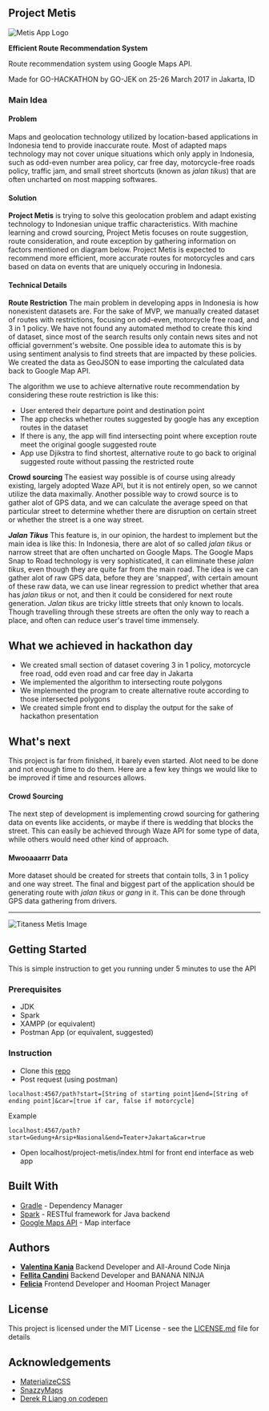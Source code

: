 ## Project Metis

![Metis App Logo](http://i.imgur.com/5nidf5w.png "Metis App Logo")

**Efficient Route Recommendation System**

Route recommendation system using Google Maps API. 

Made for GO-HACKATHON by GO-JEK on 25-26 March 2017 in Jakarta, ID

### Main Idea
#### Problem

Maps and geolocation technology utilized by location-based applications in Indonesia tend to provide inaccurate route. Most of adapted maps technology may not cover unique situations which only apply in Indonesia, such as odd-even number area policy, car free day, motorcycle-free roads policy, traffic jam, and small street shortcuts (known as *jalan tikus*) that are often uncharted on most mapping softwares.

#### Solution

**Project Metis** is trying to solve this geolocation problem and adapt existing technology to Indonesian unique traffic characteristics. With machine learning and crowd sourcing, Project Metis focuses on route suggestion, route consideration, and route exception by gathering information on factors mentioned on diagram below. Project Metis is expected to recommend more efficient, more accurate routes for motorcycles and cars based on data on events that are uniquely occuring in Indonesia.

#### Technical Details

**Route Restriction**
The main problem in developing apps in Indonesia is how nonexistent datasets are. For the sake of MVP, we manually created dataset of routes with restrictions, focusing on odd-even, motorcycle free road, and 3 in 1 policy. We have not found any automated method to create this kind of dataset, since most of the search results only contain news sites and not official government's website. One possible idea to automate this is by using sentiment analysis to find streets that are impacted by these policies. We created the data as GeoJSON to ease importing the calculated data back to Google Map API.

The algorithm we use to achieve alternative route recommendation by considering these route restriction is like this:
- User entered their departure point and destination point
- The app checks whether routes suggested by google has any exception routes in the dataset
- If there is any, the app will find intersecting point where exception route meet the original google suggested route
- App use Djikstra to find shortest, alternative route to go back to original suggested route without passing the restricted route

**Crowd sourcing** 
The easiest way possible is of course using already existing, largely adopted Waze API, but it is not entirely open, so we cannot utilize the data maximally. Another possible way to crowd source is to gather alot of GPS data, and we can calculate the average speed on that particular street to determine whether there are disruption on certain street or whether the street is a one way street.

**_Jalan Tikus_** 
This feature is, in our opinion, the hardest to implement but the main idea is like this:
In Indonesia, there are alot of so called _jalan tikus_ or narrow street that are often uncharted on Google Maps. The Google Maps Snap to Road technology is very sophisticated, it can eliminate these _jalan tikus_, even though they are quite far from the main road. The idea is we can gather alot of raw GPS data, before they are 'snapped', with certain amount of these raw data, we can use linear regression to predict whether that area has _jalan tikus_ or not, and then it could be considered for next route generation. _Jalan tikus_ are tricky little streets that only known to locals. Though travelling through these streets are often the only way to reach a place, and often can reduce user's travel time immensely.

## What we achieved in hackathon day
- We created small section of dataset covering 3 in 1 policy, motorcycle free road, odd even road and car free day in Jakarta
- We implemented the algorithm to intersecting route polygons
- We implemented the program to create alternative route according to those intersected polygons
- We created simple front end to display the output for the sake of hackathon presentation

## What's next
This project is far from finished, it barely even started. Alot need to be done and not enough time to do them. Here are a few key things we would like to be improved if time and resources allows. 
#### Crowd Sourcing
The next step of development is implementing crowd sourcing for gathering data on events like accidents, or maybe if there is wedding that blocks the street. This can easily be achieved through Waze API for some type of data, while others would need other kind of approach.
#### Mwooaaarrr Data
More dataset should be created for streets that contain tolls, 3 in 1 policy and one way street.
The final and biggest part of the application should be generating route with *jalan tikus* or *gang* in it. This can be done through GPS data gathering from drivers.

----------------------------

![Titaness Metis Image](https://image.ibb.co/gec2Dv/metis.jpg "Titaness Metis Image")

## Getting Started
This is simple instruction to get you running under 5 minutes to use the API

### Prerequisites
- JDK
- Spark
- XAMPP (or equivalent)
- Postman App (or equivalent, suggested)

### Instruction
- Clone this [repo][repo]
- Post request (using postman)
```
localhost:4567/path?start=[String of starting point]&end=[String of ending point]&car=[true if car, false if motorcycle]
```
Example
```
localhost:4567/path?start=Gedung+Arsip+Nasional&end=Teater+Jakarta&car=true
```
- Open localhost/project-metis/index.html for front end interface as web app

## Built With
 - [Gradle][gradle] - Dependency Manager
 - [Spark][spark] - RESTful framework for Java backend
 - [Google Maps API][gmap] - Map interface

## Authors
 - [**Valentina Kania**][balbal] Backend Developer and All-Around Code Ninja
 - [**Fellita Candini**][gelgel] Backend Developer and BANANA NINJA
 - [**Felicia**][mig] Frontend Developer and Hooman Project Manager

## License
This project is licensed under the MIT License - see the [LICENSE.md][licenselink] file for details

## Acknowledgements
- [MaterializeCSS][materialize]
- [SnazzyMaps][snazzy]
- [Derek R Liang on codepen][codepen]

[repo]: https://github.com/GO-HACKATHON/project-metis.git
[gpages]: https://go-hackathon.github.io/project-metis/
[codepen]: https://codepen.io/derekrliang/pen/GZBezL
[snazzy]: https://snazzymaps.com
[materialize]: https://materializecss.com
[gradle]: http://www.gradle.org
[spark]: http://www.sparkjava.com
[gmap]: http://developers.google.com/maps
[mig]: https://github.com/feliciakrismanta
[gelgel]: https://github.com/canfelli25
[balbal]: https://github.com/valentinakania
[licenselink]: LICENSE.md